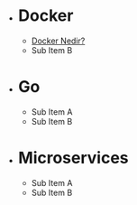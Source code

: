 * # Docker
  * [Docker Nedir?](https://github.com/mrtaakts/MyDevelopmentNotes/blob/main/Docker/Nedir%3F/readme.md)
  * Sub Item B
* # Go
  * Sub Item A
  * Sub Item B
* # Microservices
  * Sub Item A
  * Sub Item B
